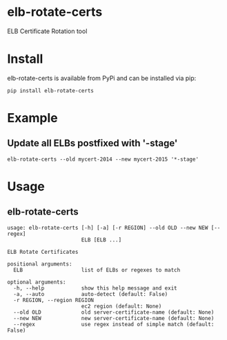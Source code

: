 elb-rotate-certs
================

ELB Certificate Rotation tool

# Install
elb-rotate-certs is available from PyPi and can be installed via pip:

```
pip install elb-rotate-certs
```

# Example

## Update all ELBs postfixed with '-stage'

```
elb-rotate-certs --old mycert-2014 --new mycert-2015 '*-stage'
```

# Usage

## elb-rotate-certs

```
usage: elb-rotate-certs [-h] [-a] [-r REGION] --old OLD --new NEW [--regex]
                        ELB [ELB ...]

ELB Rotate Certificates

positional arguments:
  ELB                   list of ELBs or regexes to match

optional arguments:
  -h, --help            show this help message and exit
  -a, --auto            auto-detect (default: False)
  -r REGION, --region REGION
                        ec2 region (default: None)
  --old OLD             old server-certificate-name (default: None)
  --new NEW             new server-certificate-name (default: None)
  --regex               use regex instead of simple match (default: False)
```
